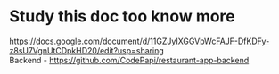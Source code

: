 # Study this doc too know more
https://docs.google.com/document/d/11GZJyIXGGVbWcFAJF-DfKDFy-z8sU7VgnUtCDpkHD20/edit?usp=sharing
<br>
Backend - https://github.com/CodePapi/restaurant-app-backend

